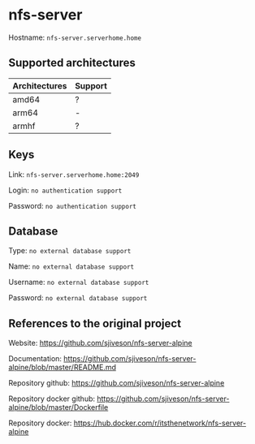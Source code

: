 # nfs-server

Hostname: `nfs-server.serverhome.home`

## Supported architectures

| Architectures | Support |
| :------------ | :------ |
| amd64         | ?       |
| arm64         | -       |
| armhf         | ?       |

## Keys

Link: `nfs-server.serverhome.home:2049`

Login: `no authentication support`

Password: `no authentication support`

## Database

Type: `no external database support`

Name: `no external database support`

Username: `no external database support`

Password: `no external database support`

## References to the original project

Website: https://github.com/sjiveson/nfs-server-alpine

Documentation: https://github.com/sjiveson/nfs-server-alpine/blob/master/README.md

Repository github: https://github.com/sjiveson/nfs-server-alpine

Repository docker github: https://github.com/sjiveson/nfs-server-alpine/blob/master/Dockerfile

Repository docker: https://hub.docker.com/r/itsthenetwork/nfs-server-alpine
